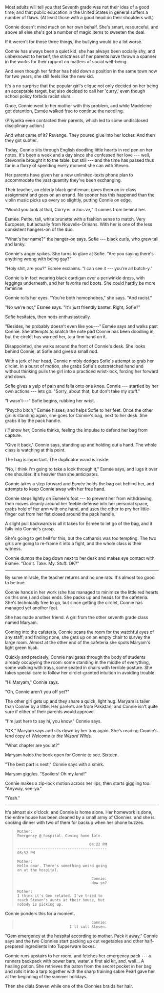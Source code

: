 Most adults will tell you that Seventh grade was not their idea
of a good time; and that public education in the United States in general
suffers a number of flaws. (At least those with a good head on their shoulders
will.)

Connie doesn't mind much on her own behalf. She's smart, resourceful,
and above all else she's got a number of magic items to sweeten the deal.

If it weren't for those three things, the bullying would be a lot worse.

Connie has always been a quiet kid, she has always been socially shy,
and unbeknowst to herself, the strictness of her parents have thrown
a spanner in the works for their rapport on matters of social well-being.

And even though her father has held down a position in the same town now
for two years, she still feels like the new kid.

It's a no surprise that the popular girl's clique not only decided on her
being an acceptable target, but also decided to call her 'curry,' even
though school policy forbids racist slurs.

Once, Connie went to her mother with this problem, and while Madeleine got detention,
Esmée walked free to continue the needling.

(Priyanka even contacted their parents, which led to some undisclosed disciplinary
action.)

And what came of it? Revenge. They poured glue into her locker. And then they got subtler.

Today, Connie sits through English doodling little hearts in red pen on her notes.
It's been a week and a day since she confessed her love --- well, Stevonnie brought it to the table, but still
--- and the time has passed thus far in a flurry of spending every moment she can with Steven.

Her parents have given her a new unlimited-texts phone plan to accommodate the vast quantity
they've been exchanging.

Their teacher, an elderly black gentleman, gives them an in-class assignment and goes on
an errand. No sooner has this happened than the violin music picks up every so slightly, putting
Connie on edge.

"Would you look at that, Curry is in *loo~ve,*" it comes from behind her.

Esmée. Petite, tall, white brunette with a fashion sense to match. Very European, but
actually from Nouvelle-Orléans. With her is one of the less consistent hangers-on of the duo.

"What's her name?" the hanger-on says. Sofie --- black curls, who grew tall and lanky.

Connie's anger spikes. She turns to glare at Sofie. "Are you saying there's anything wrong
with being gay?"

"Holy shit, are you?" Esmée exclaims. "I can see it --- you're all butch-y."

Connie is in fact wearing black cardigan over a periwinkle dress, with leggings underneath,
and her favorite red boots. She could hardly be more feminine

Connie rolls her eyes. "You're both homophobes," she says. "And racist."

"No we're not," Esmée says. "It's just friendly banter. Right, Sofie?"

Sofie hesitates, then nods enthusiastically.

"Besides, he probably doesn't even like you---" Esmée says and walks past Connie.
She attempts to snatch the note pad Connie has been doodling in, but the circlet has
warned her, to a firm hand on it.

Disappointed, she walks around the front of Connie's desk. She looks behind Connie,
at Sofie and gives a small nod.

With a jerk of her head, Connie nimbly dodges Sofie's attempt to grab her circlet.
In a burst of motion, she grabs Sofie's outstretched hand and without thinking
pulls the girl into a practiced wrist-lock, forcing her forward and down.

Sofie gives a yelp of pain and falls onto one knee. Connie --- startled by her
own actions --- lets go. "Sorry, about that, but don't take my stuff."

"I wasn't---" Sofie begins, rubbing her wrist.

"Psycho bitch," Esmée hisses, and helps Sofie to her feet. Once the other girl
is standing again, she goes for Connie's bag, next to her desk. She grabs it by the
pack handle.

*I'll show her,* Connie thinks, feeling the impulse to defend her bag from capture.

"Give it back," Connie says, standing up and holding out a hand. The whole class is watching
at this point.

The bag is important. The duplicator wand is inside.

"No, I think I'm going to take a look through it," Esmée says, and lugs it
over one shoulder. It's heavier than she anticipates.

Connie takes a step forward and Esmée holds the bag out behind her,
and attempts to keep Connie away with her free hand.

Connie steps lightly on Esmée's foot --- to prevent her from withdrawing,
then moves cleanly around her feeble defense into her personal space, grabs
hold of her arm with one hand, and uses the other to pry her little-finger
out from her fist closed around the pack handle.

A slight pull backwards is all it takes for Esmée to let go of the bag, and
it falls into Connie's grasp.

She's going to get hell for this, but the catharsis was too tempting. The
two girls are going to re-frame it into a fight, and the whole class is their
witness.

Connie dumps the bag down next to her desk and makes eye contact with
Esmée. "Don't. Take. My. Stuff. OK?"

----

By some miracle, the teacher returns and no one rats. It's almost too good to be true.

Connie hands in her work (she has managed to minimize the little red hearts on this one,)
and class ends. She packs up and heads for the cafeteria. She's technically free to go, but
since getting the circlet, Connie has managed yet another feat.

She has made another friend. A girl from the other seventh grade class named Maryam.

Coming into the cafeteria, Connie scans the room for the watchful eyes of any staff;
and finding none, she gets up on an empty chair to survey the large room. Almost at the other
end of the cafeteria she spots Maryam's light green hijab.

Quickly and precisely, Connie navigates through the body of students already occupying the
room: some standing in the middle of everything, some walking with trays, some seated in chairs
with terrible posture. She takes special care to follow her circlet-granted intuition
in avoiding trouble.

"Hi Maryam," Connie says.

"Oh, Connie aren't you off yet?"

The other girl gets up and they share a quick, light hug. Maryam is taller than Connie by
a little. Her parents are from Pakistan, and Connie isn't quite sure if either of their parents
would approve.

"I'm just here to say hi, you know," Connie says.

"OK," Maryam says and sits down by her tray again. She's reading Connie's lend copy of
*Welcome to the Wizard Wilds.*

"What chapter are you at?"

Maryam holds the book open for Connie to see. Sixteen.

"The best part is next," Connie says with a smirk.

Maryam giggles. "Spoilers! Oh my land!"

Connie makes a zip-lock motion across her lips, then starts giggling too.
"Anyway, see-ya."

"Yeah."

----

It's almost six o'clock, and Connie is home alone. Her homework is done,
the entire house has been cleaned by a small army of Clonnies, and she is
cooking dinner with two of them for backup when her phone buzzes.

> ~~~
> Mother:
> Emergency @ hospital. Coming home late.
>
>                                  04:22 PM
> -----------------------------------------
> 05:52 PM
>
> Mother:
> Hello dear. There's something weird going
> on at the hospital.
>
>                                   Connie:
>                                   How so?
>
> Mother:
> I think it's Gem related. I've tried to
> reach Steven's aunts at their house, but
> nobody is picking up.
> ~~~

Connie ponders this for a moment.

> ~~~
>                                   Connie:
>                         I'll call Steven.
> ~~~

"Gem emergency at the hospital according to mother. Pack it away,"
Connie says and the two Clonnies start packing up cut vegetables and other
half-prepared ingredients into Tupperware boxes.

Connie runs upstairs to her room, and fetches her emergency pack --- a runners
backpack with power bars, water, a first aid kit, and, well... A healing potion.
She retrieves the baton from the secret pocket in her bag and rolls it into a
tarp together with the sharp training sabre Pearl gave her at the beginning of
the summer holidays.

Then she dials Steven while one of the Clonnies braids her hair.

